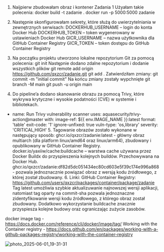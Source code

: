 1. Naijpierw zbudowałam obraz i kontener Zadania 1
   Użyałam takie polecenia:
   docker build -t zadanie .
   docker run -p 5000:5000 zadanie
   
2. Następnie skonfigurowałam sekrety, które służą do uwierzytelniania w zewnętrznych serwisach:
   DOCKERHUB_USERNAME – login do konta Docker Hub
   DOCKERHUB_TOKEN – token wygenerowany w ustawieniach Docker Hub
   GICR_USERNAME – nazwa użytkownika dla GitHub Container Registry
   GICR_TOKEN – token dostępu do GitHub Container Registry
   
3. Na początku projektu utworzono lokalne repozytorium Git za pomocą polecenia:
      git init
   Następnie dodano zdalne repozytorium i dodanie wszystkich plików
      git remote add origin https://github.com/qxzcr/zadanie.git
      git add .
   Zatwierdziłam zmiany: 
      git commit -m "initial commit"
   Na końcu zmiany zostały wypchnięte 
      git branch -M main
      git push -u origin main

4. Do pipeline’a dodano skanowanie obrazu za pomocą Trivy, które wykrywa krytyczne i wysokie podatności (CVE) w systemie i bibliotekach. 
 - name: Run Trivy vulnerability scanner
        uses: aquasecurity/trivy-action@master
        with:
          image-ref: ${{ env.IMAGE_NAME }}:latest
          format: 'table'
          exit-code: '1'
          ignore-unfixed: true
          vuln-type: 'os,library'
          severity: 'CRITICAL,HIGH'
   5. Tagowanie obrazów zostało wykonane w następujący sposób:
   ghcr.io/qxzcr/zadanie:latest - główny obraz multiarch (dla platform linux/amd64 oraz linux/arm64), zbudowany i       
                                  opublikowany w GitHub Container Registry.
   docker.io/yaxiiw/cache:buildcache – warstwa cache używana przez Docker Buildx do przyspieszenia kolejnych buildów.                                                Przechowywana na Docker Hub.
   ghcr.io/qxzcr/zadanie:df82d5dc051434ec80cd603e5f39c174e996a868 - pozwala jednoznacznie powiązać obraz z wersją kodu źródłowego, z której został zbudowany.
   6. Linki: 
  GitHub Container Registry: https://github.com/users/qxzcr/packages/container/package/zadanie
Tag latest umożliwia szybkie aktualizuwanie najnowszej wersji aplikacji, natomiast tag oparty na commit-sha pozwala  jednoznaczne zidentyfikowanie wersji kodu źródłowego, z którego obraz został zbudowany. Dodatkowo wykorzystanie buildcache znacznie przyspiesza kolejne budowy oraz ograniczając zużycie zasobów.

docker image tag - https://docs.docker.com/reference/cli/docker/image/tag/
Working with the Container registry - https://docs.github.com/en/packages/working-with-a-github-packages-registry/working-with-the-container-registry

![photo_2025-06-01_19-31-31](https://github.com/user-attachments/assets/803ef6a9-accb-44ab-bf67-96993887636f)


   
  
